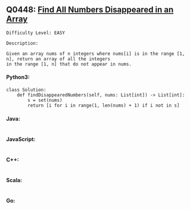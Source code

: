 ## Q0448: [Find All Numbers Disappeared in an Array](https://leetcode.com/problems/find-all-numbers-disappeared-in-an-array/)

```
Difficulty Level: EASY
```

```
Description:

Given an array nums of n integers where nums[i] is in the range [1, n], return an array of all the integers
in the range [1, n] that do not appear in nums.
```

#### Python3:

```
class Solution:
    def findDisappearedNumbers(self, nums: List[int]) -> List[int]:
        s = set(nums)
        return [i for i in range(1, len(nums) + 1) if i not in s]
```

#### Java:

```

```

#### JavaScript:

```

```

#### C++:

```

```

#### Scala:

```

```

#### Go:

```

```